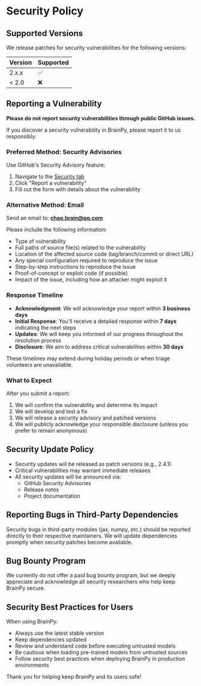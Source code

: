 # Security Policy

## Supported Versions

We release patches for security vulnerabilities for the following versions:

| Version | Supported          |
| ------- | ------------------ |
| 2.x.x   | :white_check_mark: |
| < 2.0   | :x:                |

## Reporting a Vulnerability

**Please do not report security vulnerabilities through public GitHub issues.**

If you discover a security vulnerability in BrainPy, please report it to us responsibly:

### Preferred Method: Security Advisories

Use GitHub's Security Advisory feature:
1. Navigate to the [Security tab](https://github.com/brainpy/BrainPy/security/advisories)
2. Click "Report a vulnerability"
3. Fill out the form with details about the vulnerability

### Alternative Method: Email

Send an email to: **chao.brain@qq.com**

Please include the following information:
- Type of vulnerability
- Full paths of source file(s) related to the vulnerability
- Location of the affected source code (tag/branch/commit or direct URL)
- Any special configuration required to reproduce the issue
- Step-by-step instructions to reproduce the issue
- Proof-of-concept or exploit code (if possible)
- Impact of the issue, including how an attacker might exploit it

### Response Timeline

- **Acknowledgment**: We will acknowledge your report within **3 business days**
- **Initial Response**: You'll receive a detailed response within **7 days** indicating the next steps
- **Updates**: We will keep you informed of our progress throughout the resolution process
- **Disclosure**: We aim to address critical vulnerabilities within **30 days**

These timelines may extend during holiday periods or when triage volunteers are unavailable.

### What to Expect

After you submit a report:
1. We will confirm the vulnerability and determine its impact
2. We will develop and test a fix
3. We will release a security advisory and patched versions
4. We will publicly acknowledge your responsible disclosure (unless you prefer to remain anonymous)

## Security Update Policy

- Security updates will be released as patch versions (e.g., 2.4.1)
- Critical vulnerabilities may warrant immediate releases
- All security updates will be announced via:
  - GitHub Security Advisories
  - Release notes
  - Project documentation

## Reporting Bugs in Third-Party Dependencies

Security bugs in third-party modules (jax, numpy, etc.) should be reported directly to their respective maintainers. We will update dependencies promptly when security patches become available.

## Bug Bounty Program

We currently do not offer a paid bug bounty program, but we deeply appreciate and acknowledge all security researchers who help keep BrainPy secure.

## Security Best Practices for Users

When using BrainPy:
- Always use the latest stable version
- Keep dependencies updated
- Review and understand code before executing untrusted models
- Be cautious when loading pre-trained models from untrusted sources
- Follow security best practices when deploying BrainPy in production environments

Thank you for helping keep BrainPy and its users safe!
